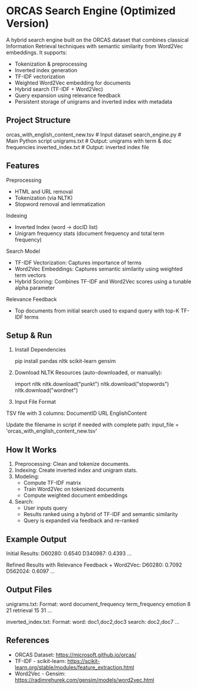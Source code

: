 ORCAS Search Engine (Optimized Version)
=======================================

A hybrid search engine built on the ORCAS dataset that combines classical Information Retrieval techniques with semantic similarity from Word2Vec embeddings. It supports:

- Tokenization & preprocessing
- Inverted index generation
- TF-IDF vectorization
- Weighted Word2Vec embedding for documents
- Hybrid search (TF-IDF + Word2Vec)
- Query expansion using relevance feedback
- Persistent storage of unigrams and inverted index with metadata

Project Structure
-----------------
orcas_with_english_content_new.tsv  # Input dataset
search_engine.py                    # Main Python script
unigrams.txt                        # Output: unigrams with term & doc frequencies
inverted_index.txt                  # Output: inverted index file


Features
--------
Preprocessing
- HTML and URL removal
- Tokenization (via NLTK)
- Stopword removal and lemmatization

Indexing
- Inverted Index (word → docID list)
- Unigram frequency stats (document frequency and total term frequency)

Search Model
- TF-IDF Vectorization: Captures importance of terms
- Word2Vec Embeddings: Captures semantic similarity using weighted term vectors
- Hybrid Scoring: Combines TF-IDF and Word2Vec scores using a tunable alpha parameter

Relevance Feedback
- Top documents from initial search used to expand query with top-K TF-IDF terms

Setup & Run
-----------
1. Install Dependencies

    pip install pandas nltk scikit-learn gensim

2. Download NLTK Resources (auto-downloaded, or manually):

    import nltk
    nltk.download("punkt")
    nltk.download("stopwords")
    nltk.download("wordnet")

3. Input File Format

TSV file with 3 columns:
DocumentID   URL   EnglishContent

Update the filename in script if needed with complete path:
input_file = 'orcas_with_english_content_new.tsv'

How It Works
------------
1. Preprocessing: Clean and tokenize documents.
2. Indexing: Create inverted index and unigram stats.
3. Modeling:
   - Compute TF-IDF matrix
   - Train Word2Vec on tokenized documents
   - Compute weighted document embeddings
4. Search:
   - User inputs query
   - Results ranked using a hybrid of TF-IDF and semantic similarity
   - Query is expanded via feedback and re-ranked

Example Output
--------------
Initial Results:
D60280: 0.6540
D340987: 0.4393
...

Refined Results with Relevance Feedback + Word2Vec:
D60280: 0.7092
D562024: 0.6097
...

Output Files
------------
unigrams.txt:
Format:
word document_frequency term_frequency
emotion 8 21
retrieval 15 31
...

inverted_index.txt:
Format:
word: doc1,doc2,doc3
search: doc2,doc7
...


References
----------
- ORCAS Dataset: https://microsoft.github.io/orcas/
- TF-IDF - scikit-learn: https://scikit-learn.org/stable/modules/feature_extraction.html
- Word2Vec - Gensim: https://radimrehurek.com/gensim/models/word2vec.html